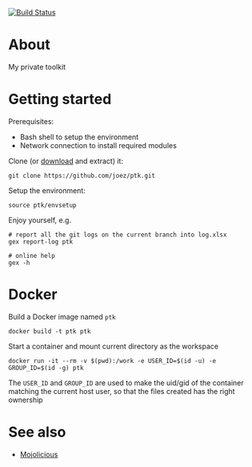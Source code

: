 [![Build Status](https://travis-ci.org/joez/ptk.svg?branch=master)](https://travis-ci.org/joez/ptk)

# About

My private toolkit

# Getting started

Prerequisites:

 * Bash shell to setup the environment
 * Network connection to install required modules

Clone (or [download](https://github.com/joez/ptk/archive/master.zip) and extract) it:

    git clone https://github.com/joez/ptk.git

Setup the environment:

    source ptk/envsetup

Enjoy yourself, e.g.

    # report all the git logs on the current branch into log.xlsx
    gex report-log ptk

    # online help
    gex -h

# Docker

Build a Docker image named `ptk`

    docker build -t ptk ptk

Start a container and mount current directory as the workspace

    docker run -it --rm -v $(pwd):/work -e USER_ID=$(id -u) -e GROUP_ID=$(id -g) ptk

The `USER_ID` and `GROUP_ID` are used to make the uid/gid of the container matching the current host user, so that the files created has the right ownership

# See also

* [Mojolicious](http://mojolicious.org/)
